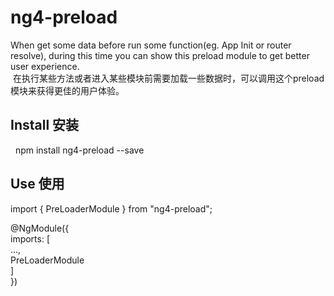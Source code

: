 <h1>ng4-preload</h1>
  When get some data before run some function(eg. App Init or router resolve),  during this time you can show this preload module to get better user experience.<br>
  在执行某些方法或者进入某些模块前需要加载一些数据时，可以调用这个preload模块来获得更佳的用户体验。
<h2>Install 安装</h2>
&nbsp;&nbsp;npm install ng4-preload --save
<h2>Use 使用</h2>
  import { PreLoaderModule } from "ng4-preload";<br>
  
  @NgModule({<br>
  imports: [<br>
    ...,<br>
    PreLoaderModule<br>
  ]<br>
})<br>
